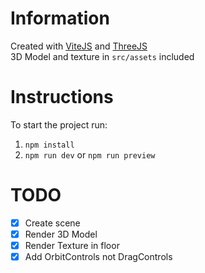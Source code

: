 # Information
Created with [ViteJS](https://vitejs.dev/) and [ThreeJS](https://threejs.org/) \
3D Model and texture in `src/assets` included

# Instructions
To start the project run:
1. `npm install`
2. `npm run dev` or `npm run preview`

# TODO
- [x] Create scene
- [x] Render 3D Model
- [x] Render Texture in floor
- [x] Add OrbitControls not DragControls
